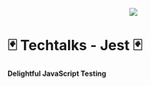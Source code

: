 
<p align="center">
  <img src="https://cdn.auth0.com/blog/testing-react-with-jest/logo.png" align="center">
</p>

# 🃏  Techtalks - Jest 🃏

#### Delightful JavaScript Testing
